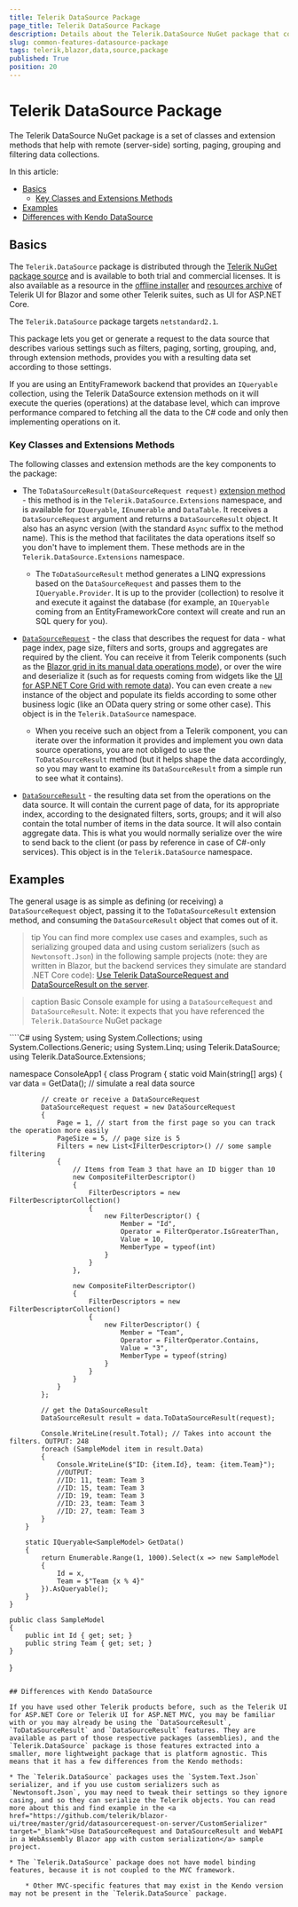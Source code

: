 ```yaml
---
title: Telerik DataSource Package
page_title: Telerik DataSource Package
description: Details about the Telerik.DataSource NuGet package that come with Telerik UI for Blazor and some other Telerik products.
slug: common-features-datasource-package
tags: telerik,blazor,data,source,package
published: True
position: 20
---
```


# Telerik DataSource Package

The Telerik DataSource NuGet package is a set of classes and extension methods that help with remote (server-side) sorting, paging, grouping and filtering data collections.

In this article:

<!-- Start Document Outline -->

* [Basics](#basics)
	* [Key Classes and Extensions Methods](#key-classes-and-extensions-methods)
* [Examples](#examples)
* [Differences with Kendo DataSource](#differences-with-kendo-datasource)

<!-- End Document Outline -->

## Basics

The `Telerik.DataSource` package is distributed through the [Telerik NuGet package source](slug:installation/nuget) and is available to both trial and commercial licenses. It is also available as a resource in the [offline installer](slug:installation-msi) and [resources archive](slug:installation-zip) of Telerik UI for Blazor and some other Telerik suites, such as UI for ASP.NET Core.

The `Telerik.DataSource` package targets `netstandard2.1`.

This package lets you get or generate a request to the data source that describes various settings such as filters, paging, sorting, grouping, and, through extension methods, provides you with a resulting data set according to those settings.

If you are using an EntityFramework backend that provides an `IQueryable` collection, using the Telerik DataSource extension methods on it will execute the queries (operations) at the database level, which can improve performance compared to fetching all the data to the C# code and only then implementing operations on it.

### Key Classes and Extensions Methods

The following classes and extension methods are the key components to the package:

* The `ToDataSourceResult(DataSourceRequest request)` [extension method](slug:Telerik.DataSource.Extensions.QueryableExtensions) - this method is in the `Telerik.DataSource.Extensions` namespace, and is available for `IQueryable`, `IEnumerable` and `DataTable`. It receives a `DataSourceRequest` argument and returns a `DataSourceResult` object. It also has an async version (with the standard `Async` suffix to the method name). This is the method that facilitates the data operations itself so you don't have to implement them. These methods are in the `Telerik.DataSource.Extensions` namespace.

    * The `ToDataSourceResult` method generates a LINQ expressions based on the `DataSourceRequest` and passes them to the `IQueryable.Provider`. It is up to the provider (collection) to resolve it and execute it against the database (for example, an `IQueryable` coming from an EntityFrameworkCore context will create and run an SQL query for you).

* [`DataSourceRequest`](slug:Telerik.DataSource.DataSourceRequest) - the class that describes the request for data - what page index, page size, filters and sorts, groups and aggregates are required by the client. You can receive it from Telerik components (such as the [Blazor grid in its manual data operations mode](slug:components/grid/manual-operations)), or over the wire and deserialize it (such as for requests coming from widgets like the [UI for ASP.NET Core Grid with remote data](https://demos.telerik.com/aspnet-core/grid/remote-data-binding)). You can even create a `new` instance of the object and populate its fields according to some other business logic (like an OData query string or some other case). This object is in the `Telerik.DataSource` namespace.

    * When you receive such an object from a Telerik component, you can iterate over the information it provides and implement you own data source operations, you are not obliged to use the `ToDataSourceResult` method (but it helps shape the data accordingly, so you may want to examine its `DataSourceResult` from a simple run to see what it contains).

* [`DataSourceResult`](slug:Telerik.DataSource.DataSourceResult) - the resulting data set from the operations on the data source. It will contain the current page of data, for its appropriate index, according to the designated filters, sorts, groups; and it will also contain the total number of items in the data source. It will also contain aggregate data. This is what you would normally serialize over the wire to send back to the client (or pass by reference in case of C#-only services). This object is in the `Telerik.DataSource` namespace.



## Examples

The general usage is as simple as defining (or receiving) a `DataSourceRequest` object, passing it to the `ToDataSourceResult` extension method, and consuming the `DataSourceResult` object that comes out of it.

>tip You can find more complex use cases and examples, such as serializing grouped data and using custom serializers (such as `Newtonsoft.Json`) in the following sample projects (note: they are written in Blazor, but the backend services they simulate are standard .NET Core code): <a href="https://github.com/telerik/blazor-ui/tree/master/grid/datasourcerequest-on-server" target="_blank">Use Telerik DataSourceRequest and DataSourceResult on the server</a>.

>caption Basic Console example for using a `DataSourceRequest` and `DataSourceResult`. Note: it expects that you have referenced the `Telerik.DataSource` NuGet package

<div class="skip-repl"></div>
````C#
using System;
using System.Collections;
using System.Collections.Generic;
using System.Linq;
using Telerik.DataSource;
using Telerik.DataSource.Extensions;

namespace ConsoleApp1
{
    class Program
    {
        static void Main(string[] args)
        {
            var data = GetData(); // simulate a real data source

            // create or receive a DataSourceRequest
            DataSourceRequest request = new DataSourceRequest
            {
                Page = 1, // start from the first page so you can track the operation more easily
                PageSize = 5, // page size is 5
                Filters = new List<IFilterDescriptor>() // some sample filtering
                {
                    // Items from Team 3 that have an ID bigger than 10
                    new CompositeFilterDescriptor()
                    {
                        FilterDescriptors = new FilterDescriptorCollection()
                        {
                            new FilterDescriptor() { 
                                Member = "Id", 
                                Operator = FilterOperator.IsGreaterThan, 
                                Value = 10, 
                                MemberType = typeof(int) 
                            }
                        }
                    },
                    
                    new CompositeFilterDescriptor()
                    {
                        FilterDescriptors = new FilterDescriptorCollection()
                        {
                            new FilterDescriptor() {
                                Member = "Team",
                                Operator = FilterOperator.Contains,
                                Value = "3",
                                MemberType = typeof(string)
                            }
                        }
                    }
                }
            };

            // get the DataSourceResult
            DataSourceResult result = data.ToDataSourceResult(request);

            Console.WriteLine(result.Total); // Takes into account the filters. OUTPUT: 248
            foreach (SampleModel item in result.Data)
            {
                Console.WriteLine($"ID: {item.Id}, team: {item.Team}");
                //OUTPUT:
                //ID: 11, team: Team 3
                //ID: 15, team: Team 3
                //ID: 19, team: Team 3
                //ID: 23, team: Team 3
                //ID: 27, team: Team 3
            }
        }

        static IQueryable<SampleModel> GetData()
        {
            return Enumerable.Range(1, 1000).Select(x => new SampleModel
            {
                Id = x,
                Team = $"Team {x % 4}"
            }).AsQueryable();
        }
    }

    public class SampleModel
    {
        public int Id { get; set; }
        public string Team { get; set; }
    }
}
````

## Differences with Kendo DataSource

If you have used other Telerik products before, such as the Telerik UI for ASP.NET Core or Telerik UI for ASP.NET MVC, you may be familiar with or you may already be using the `DataSourceResult`, `ToDataSourceResult` and `DataSourceResult` features. They are available as part of those respective packages (assemblies), and the `Telerik.DataSource` package is those features extracted into a smaller, more lightweight package that is platform agnostic. This means that it has a few differences from the Kendo methods:

* The `Telerik.DataSource` packages uses the `System.Text.Json` serializer, and if you use custom serializers such as `Newtonsoft.Json`, you may need to tweak their settings so they ignore casing, and so they can serialize the Telerik objects. You can read more about this and find example in the <a href="https://github.com/telerik/blazor-ui/tree/master/grid/datasourcerequest-on-server/CustomSerializer" target="_blank">Use DataSourceRequest and DataSourceResult and WebAPI in a WebAssembly Blazor app with custom serialization</a> sample project.

* The `Telerik.DataSource` package does not have model binding features, because it is not coupled to the MVC framework.

    * Other MVC-specific features that may exist in the Kendo version may not be present in the `Telerik.DataSource` package.
